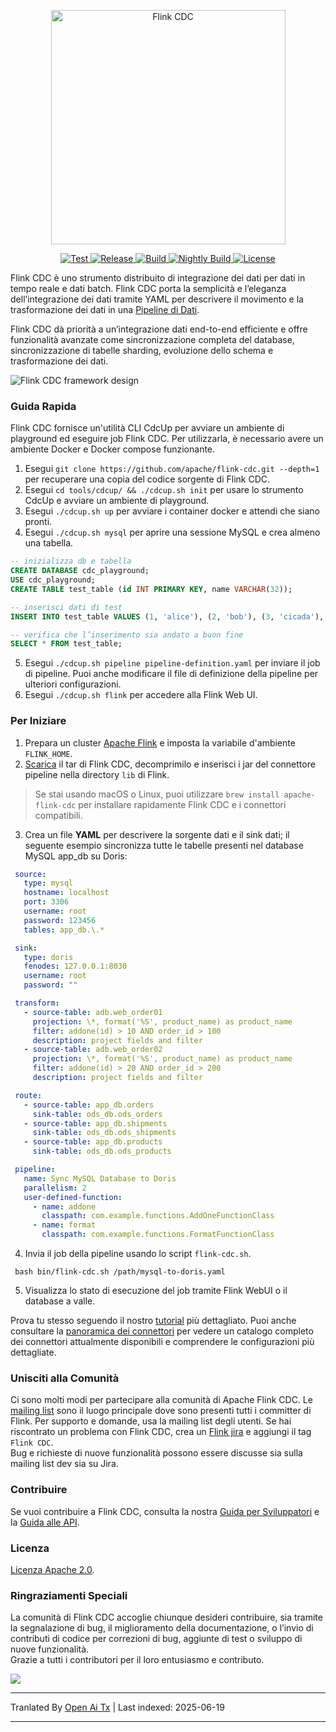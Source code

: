 <p align="center">
  <a href="https://nightlies.apache.org/flink/flink-cdc-docs-stable/"><img src="https://raw.githubusercontent.com/apache/flink-cdc/master/docs/static/fig/flinkcdc-logo.png" alt="Flink CDC" style="width: 375px;"></a>
</p>
<p align="center">
<a href="https://github.com/apache/flink-cdc/" target="_blank">
    <img src="https://img.shields.io/github/stars/apache/flink-cdc?style=social&label=Star&maxAge=2592000" alt="Test">
</a>
<a href="https://github.com/apache/flink-cdc/releases" target="_blank">
    <img src="https://img.shields.io/github/v/release/apache/flink-cdc?color=yellow" alt="Release">
</a>
<a href="https://github.com/apache/flink-cdc/actions/workflows/flink_cdc_ci.yml" target="_blank">
    <img src="https://img.shields.io/github/actions/workflow/status/apache/flink-cdc/flink_cdc_ci.yml?branch=master" alt="Build">
</a>
<a href="https://github.com/apache/flink-cdc/actions/workflows/flink_cdc_ci_nightly.yml" target="_blank">
    <img src="https://img.shields.io/github/actions/workflow/status/apache/flink-cdc/flink_cdc_ci_nightly.yml?branch=master&label=nightly" alt="Nightly Build">
</a>
<a href="https://github.com/apache/flink-cdc/tree/master/LICENSE" target="_blank">
    <img src="https://img.shields.io/static/v1?label=license&message=Apache License 2.0&color=white" alt="License">
</a>
</p>


Flink CDC è uno strumento distribuito di integrazione dei dati per dati in tempo reale e dati batch. Flink CDC porta la semplicità 
e l’eleganza dell’integrazione dei dati tramite YAML per descrivere il movimento e la trasformazione dei dati in una 
[Pipeline di Dati](https://raw.githubusercontent.com/apache/flink-cdc/master/docs/content/docs/core-concept/data-pipeline.md).


Flink CDC dà priorità a un’integrazione dati end-to-end efficiente e offre funzionalità avanzate come 
sincronizzazione completa del database, sincronizzazione di tabelle sharding, evoluzione dello schema e trasformazione dei dati.

![Flink CDC framework design](https://raw.githubusercontent.com/apache/flink-cdc/master/docs/static/fig/architecture.png)

### Guida Rapida

Flink CDC fornisce un'utilità CLI CdcUp per avviare un ambiente di playground ed eseguire job Flink CDC.
Per utilizzarla, è necessario avere un ambiente Docker e Docker compose funzionante.

1. Esegui `git clone https://github.com/apache/flink-cdc.git --depth=1` per recuperare una copia del codice sorgente di Flink CDC.
2. Esegui `cd tools/cdcup/ && ./cdcup.sh init` per usare lo strumento CdcUp e avviare un ambiente di playground.
3. Esegui `./cdcup.sh up` per avviare i container docker e attendi che siano pronti.
4. Esegui `./cdcup.sh mysql` per aprire una sessione MySQL e crea almeno una tabella.

```sql
-- inizializza db e tabella
CREATE DATABASE cdc_playground;
USE cdc_playground;
CREATE TABLE test_table (id INT PRIMARY KEY, name VARCHAR(32));

-- inserisci dati di test
INSERT INTO test_table VALUES (1, 'alice'), (2, 'bob'), (3, 'cicada'), (4, 'derrida');

-- verifica che l’inserimento sia andato a buon fine
SELECT * FROM test_table;
```

5. Esegui `./cdcup.sh pipeline pipeline-definition.yaml` per inviare il job di pipeline. Puoi anche modificare il file di definizione della pipeline per ulteriori configurazioni.
6. Esegui `./cdcup.sh flink` per accedere alla Flink Web UI.

### Per Iniziare

1. Prepara un cluster [Apache Flink](https://nightlies.apache.org/flink/flink-docs-master/docs/try-flink/local_installation/#starting-and-stopping-a-local-cluster) e imposta la variabile d'ambiente `FLINK_HOME`.
2. [Scarica](https://github.com/apache/flink-cdc/releases) il tar di Flink CDC, decomprimilo e inserisci i jar del connettore pipeline nella directory `lib` di Flink.

> Se stai usando macOS o Linux, puoi utilizzare `brew install apache-flink-cdc` per installare rapidamente Flink CDC e i connettori compatibili.

3. Crea un file **YAML** per descrivere la sorgente dati e il sink dati; il seguente esempio sincronizza tutte le tabelle presenti nel database MySQL app_db su Doris:
  ```yaml
   source:
     type: mysql
     hostname: localhost
     port: 3306
     username: root
     password: 123456
     tables: app_db.\.*

   sink:
     type: doris
     fenodes: 127.0.0.1:8030
     username: root
     password: ""

   transform:
     - source-table: adb.web_order01
       projection: \*, format('%S', product_name) as product_name
       filter: addone(id) > 10 AND order_id > 100
       description: project fields and filter
     - source-table: adb.web_order02
       projection: \*, format('%S', product_name) as product_name
       filter: addone(id) > 20 AND order_id > 200
       description: project fields and filter

   route:
     - source-table: app_db.orders
       sink-table: ods_db.ods_orders
     - source-table: app_db.shipments
       sink-table: ods_db.ods_shipments
     - source-table: app_db.products
       sink-table: ods_db.ods_products

   pipeline:
     name: Sync MySQL Database to Doris
     parallelism: 2
     user-defined-function:
       - name: addone
         classpath: com.example.functions.AddOneFunctionClass
       - name: format
         classpath: com.example.functions.FormatFunctionClass
  ```
4. Invia il job della pipeline usando lo script `flink-cdc.sh`.
 ```shell
  bash bin/flink-cdc.sh /path/mysql-to-doris.yaml
 ```
5. Visualizza lo stato di esecuzione del job tramite Flink WebUI o il database a valle.

Prova tu stesso seguendo il nostro [tutorial](https://raw.githubusercontent.com/apache/flink-cdc/master/docs/content/docs/get-started/quickstart/mysql-to-doris.md) più dettagliato.
Puoi anche consultare la [panoramica dei connettori](https://raw.githubusercontent.com/apache/flink-cdc/master/docs/content/docs/connectors/pipeline-connectors/overview.md) per vedere un catalogo completo dei
connettori attualmente disponibili e comprendere le configurazioni più dettagliate.

### Unisciti alla Comunità

Ci sono molti modi per partecipare alla comunità di Apache Flink CDC. Le
[mailing list](https://flink.apache.org/what-is-flink/community/#mailing-lists) sono il luogo principale dove sono presenti tutti i committer di Flink.
Per supporto e domande, usa la mailing list degli utenti. Se hai riscontrato un problema con Flink CDC,
crea un [Flink jira](https://issues.apache.org/jira/projects/FLINK/summary) e aggiungi il tag `Flink CDC`.   
Bug e richieste di nuove funzionalità possono essere discusse sia sulla mailing list dev sia su Jira.



### Contribuire

Se vuoi contribuire a Flink CDC, consulta la nostra [Guida per Sviluppatori](https://raw.githubusercontent.com/apache/flink-cdc/master/docs/content/docs/developer-guide/contribute-to-flink-cdc.md)
e la [Guida alle API](https://raw.githubusercontent.com/apache/flink-cdc/master/docs/content/docs/developer-guide/understand-flink-cdc-api.md).



### Licenza

[Licenza Apache 2.0](https://raw.githubusercontent.com/apache/flink-cdc/master/LICENSE).



### Ringraziamenti Speciali

La comunità di Flink CDC accoglie chiunque desideri contribuire, sia tramite la segnalazione di bug,
il miglioramento della documentazione, o l’invio di contributi di codice per correzioni di bug, aggiunte di test o sviluppo di nuove funzionalità.     
Grazie a tutti i contributori per il loro entusiasmo e contributo.

<a href="https://github.com/apache/flink-cdc/graphs/contributors">
  <img src="https://contrib.rocks/image?repo=apache/flink-cdc"/>
</a>


---

Tranlated By [Open Ai Tx](https://github.com/OpenAiTx/OpenAiTx) | Last indexed: 2025-06-19

---